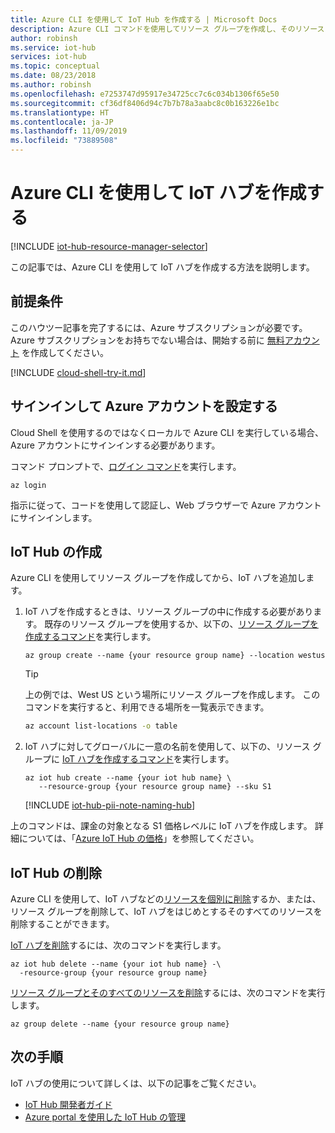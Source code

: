 ```yaml
---
title: Azure CLI を使用して IoT Hub を作成する | Microsoft Docs
description: Azure CLI コマンドを使用してリソース グループを作成し、そのリソース グループに IoT ハブを作成する方法を説明します。 また、ハブを削除する方法も説明します。
author: robinsh
ms.service: iot-hub
services: iot-hub
ms.topic: conceptual
ms.date: 08/23/2018
ms.author: robinsh
ms.openlocfilehash: e7253747d95917e34725cc7c6c034b1306f65e50
ms.sourcegitcommit: cf36df8406d94c7b7b78a3aabc8c0b163226e1bc
ms.translationtype: HT
ms.contentlocale: ja-JP
ms.lasthandoff: 11/09/2019
ms.locfileid: "73889508"
---
```

# <a name="create-an-iot-hub-using-the-azure-cli"></a>Azure CLI を使用して IoT ハブを作成する

[!INCLUDE [iot-hub-resource-manager-selector](../../includes/iot-hub-resource-manager-selector.md)]

この記事では、Azure CLI を使用して IoT ハブを作成する方法を説明します。

## <a name="prerequisites"></a>前提条件

このハウツー記事を完了するには、Azure サブスクリプションが必要です。 Azure サブスクリプションをお持ちでない場合は、開始する前に [無料アカウント](https://azure.microsoft.com/free/?WT.mc_id=A261C142F) を作成してください。

[!INCLUDE [cloud-shell-try-it.md](../../includes/cloud-shell-try-it.md)]

## <a name="sign-in-and-set-your-azure-account"></a>サインインして Azure アカウントを設定する

Cloud Shell を使用するのではなくローカルで Azure CLI を実行している場合、Azure アカウントにサインインする必要があります。

コマンド プロンプトで、[ログイン コマンド](https://docs.microsoft.com/cli/azure/get-started-with-azure-cli)を実行します。

   ```azurecli
   az login
   ```

指示に従って、コードを使用して認証し、Web ブラウザーで Azure アカウントにサインインします。

## <a name="create-an-iot-hub"></a>IoT Hub の作成

Azure CLI を使用してリソース グループを作成してから、IoT ハブを追加します。

1. IoT ハブを作成するときは、リソース グループの中に作成する必要があります。 既存のリソース グループを使用するか、以下の、[リソース グループを作成するコマンド](https://docs.microsoft.com/cli/azure/resource)を実行します。
    
   ```azurecli
   az group create --name {your resource group name} --location westus
   ```

   > [!TIP]
   > 上の例では、West US という場所にリソース グループを作成します。 このコマンドを実行すると、利用できる場所を一覧表示できます。 
   >
   >``` bash
   >az account list-locations -o table
   >```
   >

2. IoT ハブに対してグローバルに一意の名前を使用して、以下の、リソース グループに [IoT ハブを作成するコマンド](https://docs.microsoft.com/cli/azure/iot/hub#az-iot-hub-create)を実行します。
    
   ```azurecli
   az iot hub create --name {your iot hub name} \
      --resource-group {your resource group name} --sku S1
   ```

   [!INCLUDE [iot-hub-pii-note-naming-hub](../../includes/iot-hub-pii-note-naming-hub.md)]


上のコマンドは、課金の対象となる S1 価格レベルに IoT ハブを作成します。 詳細については、「[Azure IoT Hub の価格](https://azure.microsoft.com/pricing/details/iot-hub/)」を参照してください。

## <a name="remove-an-iot-hub"></a>IoT Hub の削除

Azure CLI を使用して、IoT ハブなどの[リソースを個別に削除](https://docs.microsoft.com/cli/azure/resource)するか、または、リソース グループを削除して、IoT ハブをはじめとするそのすべてのリソースを削除することができます。

[IoT ハブを削除](https://docs.microsoft.com/cli/azure/iot/hub#az-iot-hub-delete)するには、次のコマンドを実行します。

```azurecli
az iot hub delete --name {your iot hub name} -\
  -resource-group {your resource group name}
```

[リソース グループとそのすべてのリソースを削除](https://docs.microsoft.com/cli/azure/group#az-group-delete)するには、次のコマンドを実行します。

```azurecli
az group delete --name {your resource group name}
```

## <a name="next-steps"></a>次の手順

IoT ハブの使用について詳しくは、以下の記事をご覧ください。

* [IoT Hub 開発者ガイド](iot-hub-devguide.md)
* [Azure portal を使用した IoT Hub の管理](iot-hub-create-through-portal.md)
